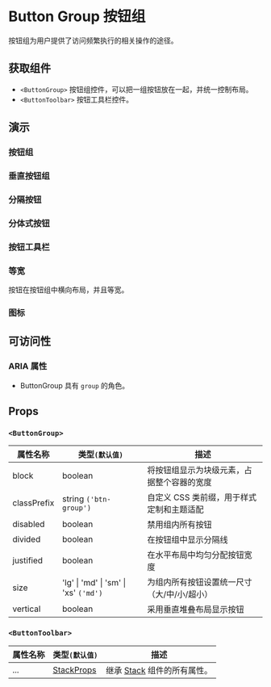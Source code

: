 # Button Group 按钮组

按钮组为用户提供了访问频繁执行的相关操作的途径。

## 获取组件

<!--{include:<import-guide>}-->

- `<ButtonGroup>` 按钮组控件，可以把一组按钮放在一起，并统一控制布局。
- `<ButtonToolbar>` 按钮工具栏控件。

## 演示

### 按钮组

<!--{include:`group.md`}-->

### 垂直按钮组

<!--{include:`vertical.md`}-->

### 分隔按钮

<!--{include:`divided.md`}-->

### 分体式按钮

<!--{include:`split-button.md`}-->

### 按钮工具栏

<!--{include:`toolbar.md`}-->

### 等宽

按钮在按钮组中横向布局，并且等宽。

<!--{include:`justified.md`}-->

### 图标

<!--{include:`icon-group.md`}-->

## 可访问性

### ARIA 属性

- ButtonGroup 具有 `group` 的角色。

## Props

### `<ButtonGroup>`

| 属性名称    | 类型`(默认值)`                        | 描述                                        |
| ----------- | ------------------------------------- | ------------------------------------------- |
| block       | boolean                               | 将按钮组显示为块级元素，占据整个容器的宽度  |
| classPrefix | string `('btn-group')`                | 自定义 CSS 类前缀，用于样式定制和主题适配   |
| disabled    | boolean                               | 禁用组内所有按钮                            |
| divided     | boolean                               | 在按钮组中显示分隔线                        |
| justified   | boolean                               | 在水平布局中均匀分配按钮宽度                |
| size        | 'lg' \| 'md' \| 'sm' \| 'xs' `('md')` | 为组内所有按钮设置统一尺寸（大/中/小/超小） |
| vertical    | boolean                               | 采用垂直堆叠布局显示按钮                    |

### `<ButtonToolbar>`

| 属性名称 | 类型`(默认值)`          | 描述                                           |
| -------- | ------------------------- | ----------------------------------------------------- |
| ...      | [StackProps][stack-props] | 继承 [Stack][stack] 组件的所有属性。 |

[stack-props]: https://rsuitejs.com/zh/components/stack/#code-lt-stack-gt-code
[stack]: https://rsuitejs.com/zh/components/stack
